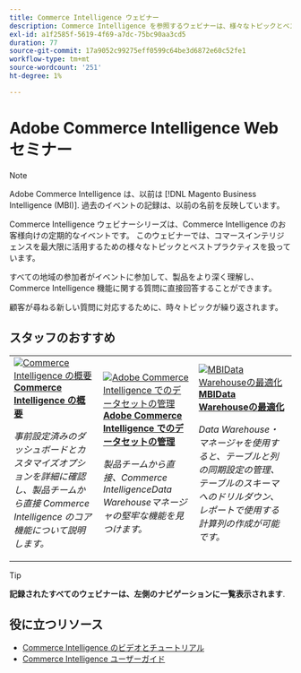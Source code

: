 ```yaml
---
title: Commerce Intelligence ウェビナー
description: Commerce Intelligence を参照するウェビナーは、様々なトピックとベストプラクティスを網羅しており、Commerce Intelligence を最大限に活用するためのウェビナーを記録しています。
exl-id: a1f2585f-5619-4f69-a7dc-75bc90aa3cd5
duration: 77
source-git-commit: 17a9052c99275eff0599c64be3d6872e60c52fe1
workflow-type: tm+mt
source-wordcount: '251'
ht-degree: 1%

---
```


# Adobe Commerce Intelligence Web セミナー

>[!NOTE]
>
>Adobe Commerce Intelligence は、以前は [!DNL Magento Business Intelligence (MBI)]. 過去のイベントの記録は、以前の名前を反映しています。

Commerce Intelligence ウェビナーシリーズは、Commerce Intelligence のお客様向けの定期的なイベントです。 このウェビナーでは、コマースインテリジェンスを最大限に活用するための様々なトピックとベストプラクティスを扱っています。

すべての地域の参加者がイベントに参加して、製品をより深く理解し、Commerce Intelligence 機能に関する質問に直接回答することができます。

顧客が尋ねる新しい質問に対応するために、時々トピックが繰り返されます。

## スタッフのおすすめ

<table>
<tr>
  <td>
    <a href="https://experienceleague.adobe.com/docs/events/commerce-intelligence-webinar-recordings/2023/getting-started.html">
      <img alt="Commerce Intelligence の概要" src="https://video.tv.adobe.com/v/3425736?format=jpeg" />
    </a>
     <div>
      <a href="https://experienceleague.adobe.com/docs/events/commerce-intelligence-webinar-recordings/2023/getting-started.html">
        <strong>Commerce Intelligence の概要</strong>
      </a>
    </div>
    <p>
    <em>事前設定済みのダッシュボードとカスタマイズオプションを詳細に確認し、製品チームから直接 Commerce Intelligence のコア機能について説明します。</em>
    <p>
  </td>
  <td>
    <a href="https://experienceleague.corp.adobe.com/docs/events/commerce-intelligence-webinar-recordings/2024/manage-data-sets-adobe-commerce.html">
      <img alt="Adobe Commerce Intelligence でのデータセットの管理" src="https://video.tv.adobe.com/v/3427547?format=jpeg" />
    </a>
     <div>
      <a href="https://experienceleague.corp.adobe.com/docs/events/commerce-intelligence-webinar-recordings/2024/manage-data-sets-adobe-commerce.html">
        <strong>Adobe Commerce Intelligence でのデータセットの管理</strong>
      </a>
    </div>
    <p>
    <em>製品チームから直接、Commerce IntelligenceData Warehouseマネージャの堅牢な機能を見つけます。</em>
    <p>
  </td>
   <td>
    <a href="https://experienceleague.adobe.com/docs/events/commerce-intelligence-webinar-recordings/2021/optimize-data-warehouse.html">
      <img alt="MBIData Warehouseの最適化" src="https://video.tv.adobe.com/v/342562?format=jpeg" />
    </a>
     <div>
      <a href="https://experienceleague.adobe.com/docs/events/commerce-intelligence-webinar-recordings/2021/optimize-data-warehouse.html">
        <strong>MBIData Warehouseの最適化</strong>
      </a>
    </div>
    <p>
    <em>Data Warehouse・マネージャを使用すると、テーブルと列の同期設定の管理、テーブルのスキーマへのドリルダウン、レポートで使用する計算列の作成が可能です。</em>
    <p>
  </td>
</tr>
</table>

>[!TIP]
>
>**記録されたすべてのウェビナーは、左側のナビゲーションに一覧表示されます**.

## 役に立つリソース

- [Commerce Intelligence のビデオとチュートリアル](https://experienceleague.adobe.com/docs/commerce-learn/tutorials/mbi/filter-sets.html)
- [Commerce Intelligence ユーザーガイド](https://experienceleague.adobe.com/docs/commerce-business-intelligence/mbi/guide-overview.html?lang=ja)

